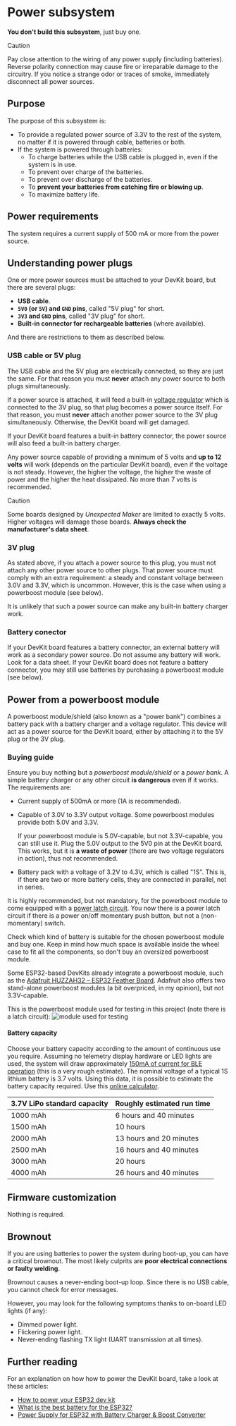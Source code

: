 # Power subsystem

**You don't build this subsystem**, just buy one.

> [!CAUTION]
> Pay close attention to the wiring of any power supply (including batteries).
> Reverse polarity connection may cause fire or irreparable damage to the circuitry.
> If you notice a strange odor or traces of smoke,
> immediately disconnect all power sources.

## Purpose

The purpose of this subsystem is:

- To provide a regulated power source of 3.3V to the rest of the system,
  no matter if it is powered through cable, batteries or both.
- If the system is powered through batteries:
  - To charge batteries while the USB cable is plugged in,
    even if the system is in use.
  - To prevent over charge of the batteries.
  - To prevent over discharge of the batteries.
  - To **prevent your batteries from catching fire or blowing up**.
  - To maximize battery life.

## Power requirements

The system requires a current supply of 500 mA or more from the power source.

## Understanding power plugs

One or more power sources must be attached to your DevKit board, but there are several plugs:

- **USB cable**.
- **`5V0` (or `5V`) and `GND` pins**, called "5V plug" for short.
- **`3V3` and `GND` pins**, called "3V plug" for short.
- **Built-in connector for rechargeable batteries** (where available).

And there are restrictions to them as described below.

### USB cable or 5V plug

The USB cable and the 5V plug are electrically connected, so they are just the same.
For that reason you must **never** attach any power source to both plugs simultaneously.

If a power source is attached, it will feed a built-in
[voltage regulator](https://en.wikipedia.org/wiki/Voltage_regulator)
which is connected to the 3V plug, so that plug becomes a power source itself.
For that reason, you must **never** attach another power source to the 3V plug simultaneously.
Otherwise, the DevKit board will get damaged.

If your DevKit board features a built-in battery connector,
the power source will also feed a built-in battery charger.

Any power source capable of providing a minimum of 5 volts and **up to 12 volts** will work
(depends on the particular DevKit board),
even if the voltage is not steady.
However, the higher the voltage, the higher the waste of power and the higher the heat dissipated.
No more than 7 volts is recommended.

> [!CAUTION]
> Some boards designed by *Unexpected Maker* are limited to exactly 5 volts.
> Higher voltages will damage those boards.
> **Always check the manufacturer's data sheet**.

### 3V plug

As stated above, if you attach a power source to this plug,
you must not attach any other power source to other plugs.
That power source must comply with an extra requirement:
a steady and constant voltage between 3.0V and 3.3V, which is uncommon.
However, this is the case when using a powerboost module (see below).

It is unlikely that such a power source can make any built-in battery charger work.

### Battery conector

If your DevKit board features a battery connector,
an external battery will work as a secondary power source.
Do not assume any battery will work. Look for a data sheet.
If your DevKit board does not feature a battery connector,
you may still use batteries by purchasing a powerboost module (see below).

## Power from a powerboost module

A powerboost module/shield (also known as a "power bank")
combines a battery pack with a battery charger and a voltage regulator.
This device will act as a power source for the DevKit board,
either by attaching it to the 5V plug or the 3V plug.

### Buying guide

Ensure you buy nothing but a *powerboost module/shield* or a *power bank*.
A simple battery charger or any other circuit **is dangerous** even if it works.
The requirements are:

- Current supply of 500mA or more (1A is recommended).
- Capable of 3.0V to 3.3V output voltage.
  Some powerboost modules provide both 5.0V and 3.3V.

  If your powerboost module is 5.0V-capable,
  but not 3.3V-capable, you can still use it.
  Plug the 5.0V output to the 5V0 pin at the DevKit board.
  This works, but it is **a waste of power**
  (there are two voltage regulators in action),
  thus not recommended.

- Battery pack with a voltage of 3.2V to 4.3V,
  which is called "1S".
  This is, if there are two or more battery cells,
  they are connected in parallel, not in series.

It is highly recommended, but not mandatory,
for the powerboost module to come equipped with a
[power latch circuit](../PowerLatch/PowerLatch_en.md).
You now there is a power latch circuit
if there is a power on/off momentary push button,
but not a (non-momentary) switch.

Check which kind of battery is suitable for the chosen powerboost module and buy one.
Keep in mind how much space is available inside the wheel case to fit all the components,
so don't buy an oversized powerboost module.

Some ESP32-based DevKits already integrate a powerboost module,
such as the [Adafruit HUZZAH32 – ESP32 Feather Board](https://www.adafruit.com/product/3405).
Adafruit also offers two stand-alone powerboost modules (a bit overpriced, in my opinion),
but not 3.3V-capable.

This is the powerboost module used for testing in this project (note there is a latch circuit):
![module used for testing](./BatteryShieldSpecs.png)

#### Battery capacity

Choose your battery capacity according to the amount of continuous use you require.
Assuming no telemetry display hardware or LED lights are used,
the system will draw approximately
[150mA of current for BLE operation](https://www.luisllamas.es/en/esp32-power-consumption/)
(this is a very rough estimate).
The nominal voltage of a typical 1S lithium battery is 3.7 volts.
Using this data, it is possible to estimate the battery capacity required.
Use this [online calculator](https://whycalculator.com/battery-run-time-calculator/).

| 3.7V LiPo standard capacity | Roughly estimated run time |
| --------------------------- | -------------------------- |
| 1000 mAh                    | 6 hours and 40 minutes     |
| 1500 mAh                    | 10 hours                   |
| 2000 mAh                    | 13 hours and 20 minutes    |
| 2500 mAh                    | 16 hours and 40 minutes    |
| 3000 mAh                    | 20 hours                   |
| 4000 mAh                    | 26 hours and 40 minutes    |

## Firmware customization

Nothing is required.

## Brownout

If you are using batteries to power the system during boot-up, you can have a critical brownout.
The most likely culprits are **poor electrical connections or faulty welding**.

Brownout causes a never-ending boot-up loop.
Since there is no USB cable,
you cannot check for error messages.

However, you may look for the following symptoms thanks to on-board LED lights (if any):

- Dimmed power light.
- Flickering power light.
- Never-ending flashing TX light (UART transmission at all times).

## Further reading

For an explanation on how how to power the DevKit board, take a look at these articles:

- [How to power your ESP32 dev kit](https://techexplorations.com/guides/esp32/begin/power/)
- [What is the best battery for the ESP32?](https://diyi0t.com/best-battery-for-esp32/)
- [Power Supply for ESP32 with Battery Charger & Boost Converter](https://how2electronics.com/power-supply-for-esp32-with-boost-converter-battery-charger/)
